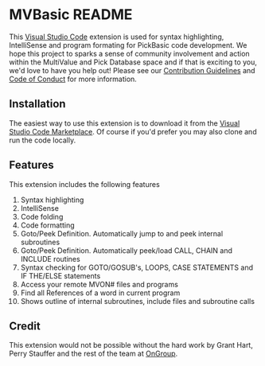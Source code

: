 # MVBasic README

This [Visual Studio Code](https://code.visualstudio.com/) extension is used for syntax highlighting, IntelliSense and program formating for PickBasic code development. We hope this project to sparks a sense of community involvement and action within the MultiValue and Pick Database space and if that is exciting to you, we'd love to have you help out! Please see our [Contribution Guidelines](https://github.com/mvextensions/.github/blob/master/CONTRIBUTING.md) and [Code of Conduct](https://github.com/mvextensions/.github/blob/master/CODE_OF_CONDUCT.md) for more information.

## Installation

The easiest way to use this extension is to download it from the [Visual Studio Code Marketplace](https://marketplace.visualstudio.com/vscode). Of course if you'd prefer you may also clone and run the code locally.

## Features

This extension includes the following features

1. Syntax highlighting
2. IntelliSense
3. Code folding
4. Code formatting
5. Goto/Peek Definition. Automatically jump to and peek internal subroutines
6. Goto/Peek Definition. Automatically peek/load CALL, CHAIN and INCLUDE routines
7. Syntax checking for GOTO/GOSUB's, LOOPS, CASE STATEMENTS and IF THE/ELSE statements
8. Access your remote MVON# files and programs
9. Find all References of a word in current program
10. Shows outline of internal subroutines, include files and subroutine calls

## Credit

This extension would not be possible without the hard work by Grant Hart, Perry Stauffer and the rest of the team at [OnGroup](http://www.ongroup.com).
